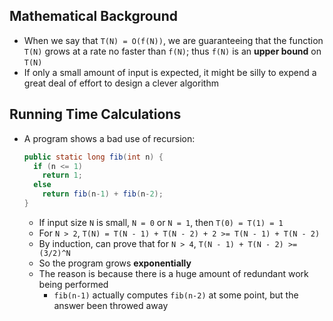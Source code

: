 ## Mathematical Background

- When we say that `T(N) = O(f(N))`, we are guaranteeing that the function `T(N)` grows at a rate no faster than `f(N)`; thus `f(N)` is an **upper bound** on `T(N)`
- If only a small amount of input is expected, it might be silly to expend a great deal of effort to design a clever algorithm

## Running Time Calculations

- A program shows a bad use of recursion:
  ```java
  public static long fib(int n) {
    if (n <= 1)
      return 1;
    else
      return fib(n-1) + fib(n-2);
  }
  ```
  - If input size `N` is small, `N = 0` or `N = 1`, then `T(0) = T(1) = 1`
  - For `N > 2`, `T(N) = T(N - 1) + T(N - 2) + 2 >= T(N - 1) + T(N - 2)`
  - By induction, can prove that for `N > 4`, `T(N - 1) + T(N - 2) >= (3/2)^N`
  - So the program grows **exponentially**
  - The reason is because there is a huge amount of redundant work being performed
    - `fib(n-1)` actually computes `fib(n-2)` at some point, but the answer been throwed away